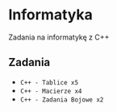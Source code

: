 # Informatyka
Zadania na informatykę z C++

## Zadania
* ```C++ - Tablice x5```
* ```C++ - Macierze x4```
* ```C++ - Zadania Bojowe x2```
